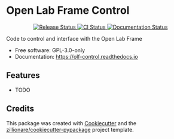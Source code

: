 # Open Lab Frame Control


<p align="center">
<a href="https://pypi.python.org/pypi/olf_control">
    <img src="https://img.shields.io/pypi/v/olf_control.svg"
        alt = "Release Status">
</a>

<a href="https://github.com/glyg/olf_control/actions">
    <img src="https://github.com/glyg/olf_control/actions/workflows/main.yml/badge.svg?branch=release" alt="CI Status">
</a>

<a href="https://olf-control.readthedocs.io/en/latest/?badge=latest">
    <img src="https://readthedocs.org/projects/olf-control/badge/?version=latest" alt="Documentation Status">
</a>

</p>


Code to control and interface with the Open Lab Frame


* Free software: GPL-3.0-only
* Documentation: <https://olf-control.readthedocs.io>


## Features

* TODO

## Credits

This package was created with [Cookiecutter](https://github.com/audreyr/cookiecutter) and the [zillionare/cookiecutter-pypackage](https://github.com/zillionare/cookiecutter-pypackage) project template.
